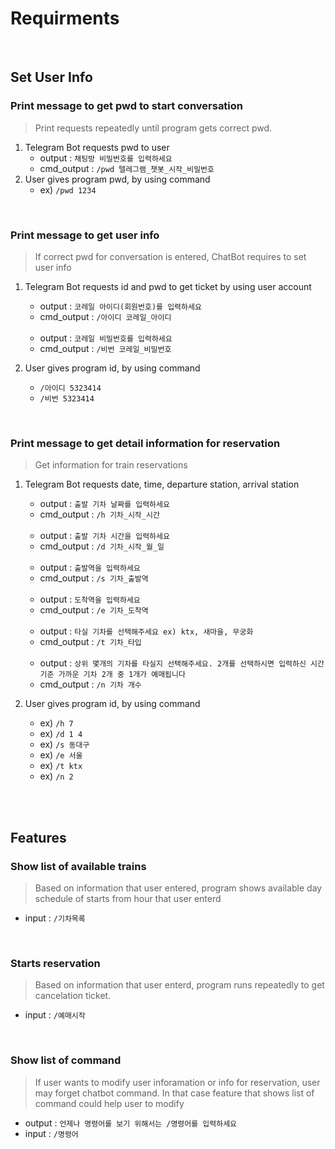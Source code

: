 # Requirments

<br>

## Set User Info

### Print message to get pwd to start conversation
> Print requests repeatedly until program gets correct pwd. 
1. Telegram Bot requests pwd to user
    * output : `채팅방 비밀번호를 입력하세요`
    * cmd_output : `/pwd 텔레그램_챗봇_시작_비밀번호` 
2. User gives program pwd, by using command
    * ex) `/pwd 1234` 

<br>

### Print message to get user info
> If correct pwd for conversation is entered, ChatBot requires to set user info 
1. Telegram Bot requests id and pwd to get ticket by using user account
    * output : `코레일 아이디(회원번호)를 입력하세요`
    * cmd_output : `/아이디 코레일_아이디`
    
    <br>
    
    * output : `코레일 비밀번호를 입력하세요` 
    * cmd_output : `/비번 코레일_비밀번호`
2. User gives program id, by using command
    * `/아이디 5323414` 
    * `/비번 5323414` 

<br>

### Print message to get detail information for reservation
> Get information for train reservations
1. Telegram Bot requests date, time, departure station, arrival station
    * output : `출발 기차 날짜를 입력하세요`
    * cmd_output : `/h 기차_시작_시간`
    
    <br>
    
    * output : `출발 기차 시간을 입력하세요`
    * cmd_output : `/d 기차_시작_월_일`
    
    <br>
    
    * output : `출발역을 입력하세요` 
    * cmd_output : `/s 기차_출발역`
    
    <br>
    
    * output : `도착역을 입력하세요` 
    * cmd_output : `/e 기차_도착역`
    
    <br>
    
    * output : `타실 기차를 선택해주세요 ex) ktx, 새마을, 무궁화`
    * cmd_output : `/t 기차_타입`
    
    <br>
    
    * output : `상위 몇개의 기차를 타실지 선택해주세요. 2개를 선택하시면 입력하신 시간 기준 가까운 기차 2개 중 1개가 예매됩니다`
    * cmd_output : `/n 기차 개수`
2. User gives program id, by using command
    * ex) `/h 7`
    * ex) `/d 1 4`
    * ex) `/s 동대구`
    * ex) `/e 서울`
    * ex) `/t ktx`
    * ex) `/n 2`

<br><br>

## Features

### Show list of available trains
> Based on information that user entered, program shows available day schedule of starts from hour that user enterd 
* input : `/기차목록` 
<br>

### Starts reservation
> Based on information that user enterd, program runs repeatedly to get cancelation ticket. 
* input : `/예매시작` 

<br>

### Show list of command
> If user wants to modify user inforamation or info for reservation, user may forget chatbot command. In that case feature that shows list of command could help user to modify
* output : `언제나 명령어를 보기 위해서는 /명령어를 입력하세요`
* input : `/명령어` 
